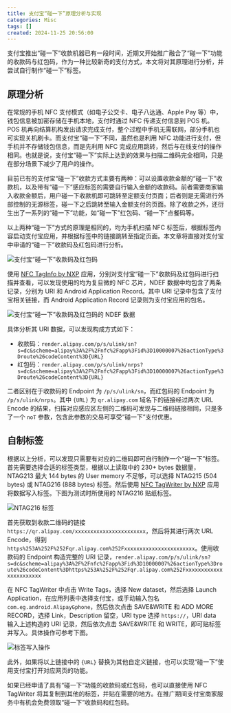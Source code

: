 ```yaml
---
title: 支付宝“碰一下”原理分析与实现
categories: Misc
tags: []
created: 2024-11-25 20:56:00
---
```


<!-- markdownlint-disable MD033 -->

支付宝推出“碰一下”收款机器已有一段时间，近期又开始推广融合了“碰一下”功能的收款码与红包码，作为一种比较新奇的支付方式，本文将对其原理进行分析，并尝试自行制作“碰一下”标签。

## 原理分析

在常规的手机 NFC 支付模式（如电子公交卡、电子八达通、Apple Pay 等）中，钱包信息被加密存储在手机本地，支付时通过 NFC 传递支付信息到 POS 机。POS 机再向结算机构发出请求完成支付，整个过程中手机无需联网，部分手机也可实现关机刷卡。而支付宝“碰一下”不同，虽然也是利用 NFC 功能进行支付，但手机并不存储钱包信息，而是先利用 NFC 完成应用跳转，然后与在线支付的操作相同。也就是说，支付宝“碰一下”实际上达到的效果与扫描二维码完全相同，只是在部分场景下减少了用户的操作。

目前已有的支付宝“碰一下”收款方式主要有两种：可以设置收款金额的“碰一下”收款机，以及带有“碰一下”感应标签的需要自行输入金额的收款码。前者需要商家输入收款金额后，用户碰一下收款机即可跳转至定额支付页面；后者则是无需进行外部控制的无源标签，碰一下之后跳转至输入金额支付的页面。除了收款之外，还衍生出了一系列的“碰一下”功能，如“碰一下”红包码、“碰一下”点餐码等。

以上两种“碰一下”方式的原理是相同的，均为手机扫描 NFC 标签后，根据标签内容启动支付宝应用，并根据标签中的链接跳转至指定页面。本文章将直接对支付宝中申请的“碰一下”收款码及红包码进行分析。

![支付宝“碰一下”收款码及红包码](https://s2.loli.net/2024/11/25/N2AcHj84Sh1WDME.jpg)

使用 [NFC TagInfo by NXP](https://play.google.com/store/apps/details?id=com.nxp.taginfolite) 应用，分别对支付宝“碰一下”收款码及红包码进行扫描并查看，可以发现使用的均为复旦微的 NFC 芯片，NDEF 数据中均包含了两条记录，分别为 URI 和 Android Application Record。其中 URI 记录中包含了支付宝相关链接，而 Android Application Record 记录则为支付宝应用的包名。

![支付宝“碰一下”收款码及红包码的 NDEF 数据](https://s2.loli.net/2024/11/25/HMOlogRSkWEvPYe.jpg)

具体分析其 URI 数据，可以发现构成方式如下：

- 收款码：`render.alipay.com/p/s/ulink/sn?s=dc&scheme=alipay%3A%2F%2Fnfc%2Fapp%3Fid%3D10000007%26actionType%3Droute%26codeContent%3D{URL}`
- 红包码：`render.alipay.com/p/s/ulink/nrps?s=dc&scheme=alipay%3A%2F%2Fnfc%2Fapp%3Fid%3D10000007%26actionType%3Droute%26codeContent%3D{URL}`

二者区别在于收款码的 Endpoint 为 `/p/s/ulink/sn`，而红包码的 Endpoint 为 `/p/s/ulink/nrps`。其中 `{URL}` 为 `qr.alipay.com` 域名下的链接经过两次 URL Encode 的结果，扫描对应感应区左侧的二维码可发现与二维码链接相同，只是多了一个 `noT` 参数，包含此参数的交易可享受“碰一下”支付优惠。

## 自制标签

根据以上分析，可以发现只需要有对应的二维码即可自行制作一个“碰一下”标签。首先需要选择合适的标签类型，根据以上读取中的 230+ bytes 数据量，NTAG213 最大 144 bytes 的 User memory 不足够，可以选择 NTAG215 (504 bytes) 或 NTAG216 (888 bytes) 标签。然后使用 [NFC TagWriter by NXP](https://play.google.com/store/apps/details?id=com.nxp.nfc.tagwriter) 应用将数据写入标签。下图为测试时所使用的 NTAG216 贴纸标签。

![NTAG216 标签](https://s2.loli.net/2024/11/25/FUQmejhl8BzyLSk.jpg)

首先获取到收款二维码的链接 `https://qr.alipay.com/xxxxxxxxxxxxxxxxxxxxxxx`，然后将其进行两次 URL Encode，得到 `https%253A%252F%252Fqr.alipay.com%252Fxxxxxxxxxxxxxxxxxxxxxxx`。使用收款码的 Endpoint 构造完整的 URI 记录，`render.alipay.com/p/s/ulink/sn?s=dc&scheme=alipay%3A%2F%2Fnfc%2Fapp%3Fid%3D10000007%26actionType%3Droute%26codeContent%3Dhttps%253A%252F%252Fqr.alipay.com%252Fxxxxxxxxxxxxxxxxxxxxxxx`

在 NFC TagWriter 中点击 Write Tags，选择 New dataset，然后选择 Launch Application，在应用列表中选择支付宝，或手动输入包名 `com.eg.android.AlipayGphone`，然后依次点击 SAVE&WRITE 和 ADD MORE RECORD，选择 Link，Description 留空，URI type 选择 `https://`，URI data 输入上述构造的 URI 记录，然后依次点击 SAVE&WRITE 和 WRITE，即可贴标签并写入。具体操作可参考下图。

![标签写入操作](https://s2.loli.net/2024/11/25/nbujGxV1Mrl57kU.jpg)

此外，如果将以上链接中的 `{URL}` 替换为其他自定义链接，也可以实现“碰一下”使用支付宝打开对应网页的功能。

如果已经申请了具有“碰一下”功能的收款码或红包码，也可以直接使用 NFC TagWriter 将其复制到其他的标签，并贴在需要的地方。在推广期间支付宝商家服务中有机会免费领取“碰一下”收款码和红包码。
